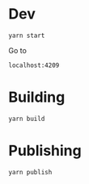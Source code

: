 # Dev

`yarn start`

Go to

`localhost:4209`

# Building

`yarn build`

# Publishing

`yarn publish`
